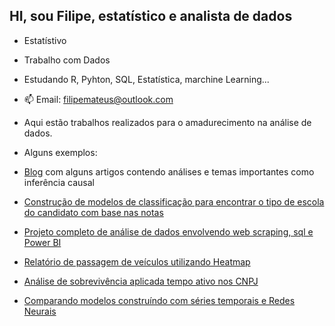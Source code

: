 ## HI, sou Filipe, estatístico e analista de dados

-  Estatístivo
-  Trabalho com Dados
-  Estudando R, Pyhton, SQL, Estatística, marchine Learning...

- 📫 Email: filipemateus@outlook.com

- Aqui estão trabalhos realizados para o amadurecimento na análise de dados.

- Alguns exemplos:
- [Blog](https://rpubs.com/filipe26)  com alguns artigos contendo análises e temas importantes como inferência causal
- [Construção de modelos de classificação para encontrar o tipo de escola do candidato com base nas notas](https://github.com/filmateus/Data_analyses-/blob/main/Enem/test_school.ipynb)

- [Projeto completo de análise de dados envolvendo web scraping, sql e Power BI](https://github.com/filmateus/bot_BI_strans)
- [Relatório de passagem de veículos utilizando Heatmap](https://github.com/filmateus/fluxo_cars/blob/main/fluxo.ipynb)
- [Análise de sobrevivência aplicada tempo ativo nos CNPJ](https://github.com/filmateus/cnpj_pi/blob/main/cnpj_pi.ipynb)
- [Comparando modelos construíndo com séries temporais e Redes Neurais](https://github.com/filmateus/Tranporte_Publico/blob/main/forecasting_public_transportation.ipynb)
